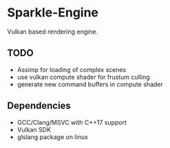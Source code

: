 # Sparkle-Engine  

Vulkan based rendering engine.

## TODO
* Assimp for loading of complex scenes  
* use vulkan compute shader for frustum culling  
* generate new command buffers in compute shader

## Dependencies  
* GCC/Clang/MSVC with C++17 support  
* Vulkan SDK  
* glslang package on linux